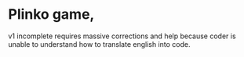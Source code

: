 # Plinko game,
v1
incomplete
requires massive corrections and help because coder is unable to understand how to translate english into code.
